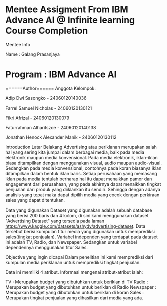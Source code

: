 Mentee Assigment From IBM Advance AI @ Infinite learning Course Completion 
================================================================================================
Mentee Info

Name : Galang Prasanjaya

Program : IBM Advance AI
===============================================================================================


======Author======
Anggota Kelompok:

Adip Dwi Sasongko - 24060120140036

Farrel Samuel Nicholas - 24060120130121

Fikri Afrizal - 24060120130079

Faturrahman Alharitszoe - 24060120140138

Jonathan Henock Alexander Manik - 24060120130112


Introduction
Latar Belakang
Advertising atau periklanan merupakan salah hal yang sering kita jumpai dalam berbagai media, baik pada media elektronik maupun media konvensional. Pada media elektronik, iklan-iklan biasa ditampilkan dengan menggunakan visual, audio maupun audio-visual. Sedangkan pada media konvensional, contohnya pada koran biasanya iklan ditampilkan dalam bentuk iklan baris.
Setiap perusahaan yang memasang iklan pada media tentulah berharap hal itu dapat menaikkan pamor dan engagement dari perusahaan, yang pada akhirnya dapat menaikkan tingkat penjualan dari produk yang diiklankan itu sendiri. Sehingga dengan adanya analisis yang tepat maka dapat dipilih media yang cocok dengan perkiraan sales yang dapat ditentukan.

Data yang digunakan
Dataset yang digunakan adalah sebuah database yang berisi 200 baris dan 4 kolom, di sini kami menggunakan dataset "Advertising Dataset" yang tersedia pada laman https://www.kaggle.com/datasets/ashydv/advertising-dataset. Data tersebut berisi kumpulan fitur media yang digunakan untuk memprediksi sales(tingkat penjualan). Variabel independen yang terdapat pada dataset ini adalah TV, Radio, dan Newspaper. Sedangkan untuk variabel dependennya menggunakan fitur Sales.

Objective yang ingin dicapai
Dalam penelitian ini kami memprediksi dari kumpulan media periklanan untuk memprediksi tingkat penjualan.

Data ini memiliki 4 atribut. Informasi mengenai atribut-atribut ialah:

TV : Merupakan budget yang dibutuhkan untuk beriklan di TV
Radio : Merupakan budget yang dibutuhkan untuk beriklan di Radio
Newspaper : Merupakan budget yang dibutuhkan untuk beriklan di koran
Sales : Merupakan tingkat penjualan yang dihasilkan dari media yang ada.

